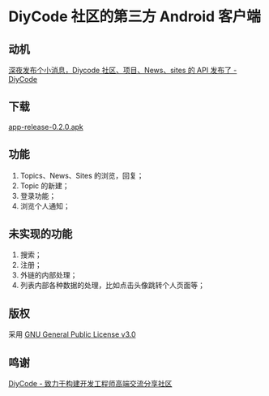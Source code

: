 # DiyCode 社区的第三方 Android 客户端
## 动机
[深夜发布个小消息，Diycode 社区、项目、News、sites 的 API 发布了 - DiyCode](https://www.diycode.cc/topics/411)

## 下载
[app-release-0.2.0.apk](https://github.com/plusend/DiyCode/blob/master/apk/app-release-0.2.0.apk)

## 功能
1. Topics、News、Sites 的浏览，回复；
2. Topic 的新建；
3. 登录功能；
4. 浏览个人通知；

## 未实现的功能
1. 搜索；
2. 注册；
3. 外链的内部处理；
4. 列表内部各种数据的处理，比如点击头像跳转个人页面等；

## 版权
采用 [GNU General Public License v3.0](https://github.com/plusend/DiyCode/blob/master/LICENSE.md)

## 鸣谢
[DiyCode - 致力于构建开发工程师高端交流分享社区](https://www.diycode.cc)
